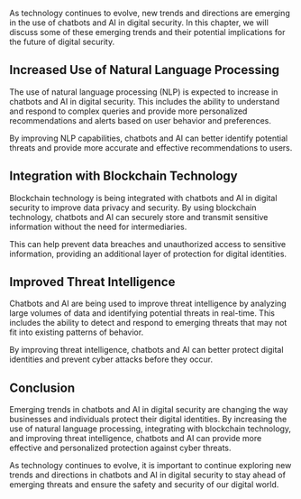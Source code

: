 
As technology continues to evolve, new trends and directions are emerging in the use of chatbots and AI in digital security. In this chapter, we will discuss some of these emerging trends and their potential implications for the future of digital security.

Increased Use of Natural Language Processing
--------------------------------------------

The use of natural language processing (NLP) is expected to increase in chatbots and AI in digital security. This includes the ability to understand and respond to complex queries and provide more personalized recommendations and alerts based on user behavior and preferences.

By improving NLP capabilities, chatbots and AI can better identify potential threats and provide more accurate and effective recommendations to users.

Integration with Blockchain Technology
--------------------------------------

Blockchain technology is being integrated with chatbots and AI in digital security to improve data privacy and security. By using blockchain technology, chatbots and AI can securely store and transmit sensitive information without the need for intermediaries.

This can help prevent data breaches and unauthorized access to sensitive information, providing an additional layer of protection for digital identities.

Improved Threat Intelligence
----------------------------

Chatbots and AI are being used to improve threat intelligence by analyzing large volumes of data and identifying potential threats in real-time. This includes the ability to detect and respond to emerging threats that may not fit into existing patterns of behavior.

By improving threat intelligence, chatbots and AI can better protect digital identities and prevent cyber attacks before they occur.

Conclusion
----------

Emerging trends in chatbots and AI in digital security are changing the way businesses and individuals protect their digital identities. By increasing the use of natural language processing, integrating with blockchain technology, and improving threat intelligence, chatbots and AI can provide more effective and personalized protection against cyber threats.

As technology continues to evolve, it is important to continue exploring new trends and directions in chatbots and AI in digital security to stay ahead of emerging threats and ensure the safety and security of our digital world.

